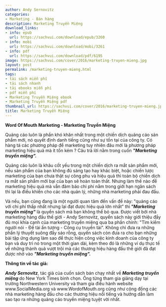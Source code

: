 ```yaml
---
author: Andy Sernovitz
categories:
- Marketing - Bán hàng
description: Marketing Truyền Miệng
download_links:
- info: epub
  url: https://sachvui.com/download/epub/3260
- info: mobi
  url: https://sachvui.com/download/mobi/3261
- info: pdf
  url: https://sachvui.com/download/pdf/6195
image: https://sachvui.com/cover/2016/marketing-truyen-mieng.jpg
layout: post
permalink: /marketing-truyen-mieng.html
tags:
- tải sách miễn phí
- tải sách nhanh
- tải ebooks miễn phí
- pdf miễn phí
- Marketing Truyền Miệng ebook
- Marketing Truyền Miệng pdf
thumbnail_url: https://sachvui.com/cover/2016/marketing-truyen-mieng.jpg
title: Marketing Truyền Miệng
---
```


 <div class="item-desc text-justify"> <p><strong>Word Of Mouth Marketing - Marketing Truyền Miệng</strong></p><p>Quảng cáo luôn là phần khó khăn nhất trong một chiến dịch quảng cáo sản phẩm mới, nó quyết định danh tiếng cũng như sự tồn tại của công ty. Có hàng tá các phương pháp để marketing tuy nhiên đâu mới là phương pháp marketing hiệu quả mà ít tốn kém ? Câu trả lời nằm trong cuốn <em><strong>"Marketing truyền miệng".</strong></em></p><p>Quảng cáo luôn là khâu cốt yếu trong một chiến dịch ra mắt sản phẩm mới, nếu sản phẩm của bạn không đủ sáng tạo hay khác biệt, hoặc chiến lược marketing của bạn chưa thật sự công phu và hiệu quả thì toàn bộ chiến dịch ra mắt sản phẩm mới bại của bạn sẽ hoàn toàn thất. Nhưng làm thế nào để marketing hiệu quả mà vẫn đảm bảo chi phí nằm trong giới hạn ngân sách thì lại là điều khiến cho các nhà quản lý, những nhà marketing phải đau đầu.</p><p>Và nếu, bạn cũng đang là một người quan tâm đến vấn đề này: "quảng cáo với chi phí thấp nhất nhưng lại đạt được hiệu quả lớn nhất" thì<strong> <em>"Marketing truyền miệng"</em></strong> là quyển sách mà bạn không thể bỏ qua. Được viết bởi nhà marketing hàng đầu thế giới - Andy Sernovitz, quyển sách này giới thiệu đầy đủ mọi khía cạnh của marketing truyền miệng qua ba phần chính: "Tìm kiếm người nói - Đề tài ấn tượng - Công cụ truyền tải". Không chỉ đưa ra những phần lý thuyết suông đấy sáo rỗng, quyển sách còn đưa ra cho bạn những bài tập ứng dụng làm sao để thực hiện công việc kinh doanh của công ty bạn và duy trì nó trong một thời gian dài, kèm theo đó là những ví dụ thực tế về những thành quả vượt trội mà các thương hiệu hàng đầu thế giới đã đạt được nhờ vào <em><strong>"Marketing truyền miệng".</strong></em></p><p><strong>Thông tin về tác giả:</strong></p><p><em><strong>Andy Sernovitz</strong></em>, tác giả của cuốn sách bán chạy nhất về <strong><em>Marketing truyền miệng</em> </strong>do New York Times bình chọn. Ông từng tham gia giảng dạy tại trường Northwestern University và tham gia điều hành website www.SocialMedia.org và www.WordofMouth.org cũng như cộng đồng các nhà marketing hàng đầu cho các thương hiệu nổi tiếng và hướng dẫn làm sao tạo ra những quảng cáo truyền miệng tuyệt vời nhất.</p> </div>